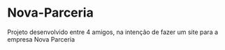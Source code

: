 # Nova-Parceria
Projeto desenvolvido entre 4 amigos, na intenção de fazer um site para a empresa Nova Parceria
